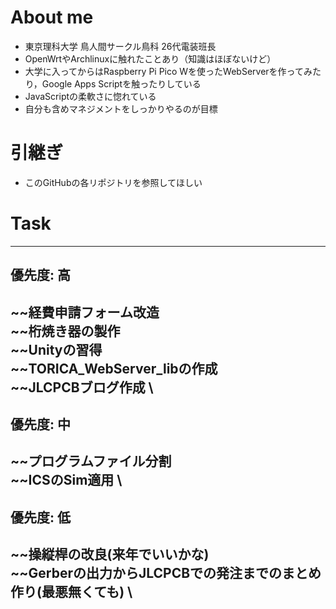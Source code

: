 # About me
- 東京理科大学 鳥人間サークル鳥科 26代電装班長
- OpenWrtやArchlinuxに触れたことあり（知識はほぼないけど）
- 大学に入ってからはRaspberry Pi Pico Wを使ったWebServerを作ってみたり，Google Apps Scriptを触ったりしている
- JavaScriptの柔軟さに惚れている
- 自分も含めマネジメントをしっかりやるのが目標

# 引継ぎ
- このGitHubの各リポジトリを参照してほしい

# Task
---
## 優先度: 高

~~経費申請フォーム改造 \
~~桁焼き器の製作 \
~~Unityの習得 \
~~TORICA_WebServer_libの作成 \
~~JLCPCBブログ作成 \
---
## 優先度: 中

~~プログラムファイル分割 \
~~ICSのSim適用 \
---
## 優先度: 低

~~操縦桿の改良(来年でいいかな) \
~~Gerberの出力からJLCPCBでの発注までのまとめ作り(最悪無くても) \
---